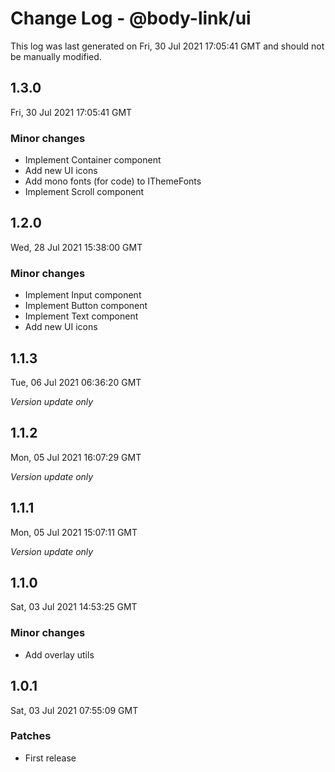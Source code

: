 # Change Log - @body-link/ui

This log was last generated on Fri, 30 Jul 2021 17:05:41 GMT and should not be manually modified.

## 1.3.0
Fri, 30 Jul 2021 17:05:41 GMT

### Minor changes

- Implement Container component
- Add new UI icons
- Add mono fonts (for code) to IThemeFonts
- Implement Scroll component

## 1.2.0
Wed, 28 Jul 2021 15:38:00 GMT

### Minor changes

- Implement Input component
- Implement Button component
- Implement Text component
- Add new UI icons

## 1.1.3
Tue, 06 Jul 2021 06:36:20 GMT

_Version update only_

## 1.1.2
Mon, 05 Jul 2021 16:07:29 GMT

_Version update only_

## 1.1.1
Mon, 05 Jul 2021 15:07:11 GMT

_Version update only_

## 1.1.0
Sat, 03 Jul 2021 14:53:25 GMT

### Minor changes

- Add overlay utils

## 1.0.1
Sat, 03 Jul 2021 07:55:09 GMT

### Patches

- First release

